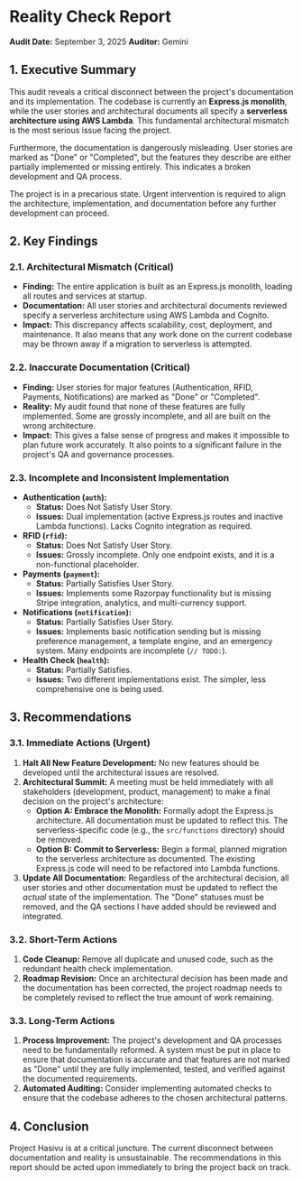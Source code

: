 # Reality Check Report

**Audit Date:** September 3, 2025
**Auditor:** Gemini

## 1. Executive Summary

This audit reveals a critical disconnect between the project's documentation and its implementation. The codebase is currently an **Express.js monolith**, while the user stories and architectural documents all specify a **serverless architecture using AWS Lambda**. This fundamental architectural mismatch is the most serious issue facing the project.

Furthermore, the documentation is dangerously misleading. User stories are marked as "Done" or "Completed", but the features they describe are either partially implemented or missing entirely. This indicates a broken development and QA process.

The project is in a precarious state. Urgent intervention is required to align the architecture, implementation, and documentation before any further development can proceed.

## 2. Key Findings

### 2.1. Architectural Mismatch (Critical)

- **Finding:** The entire application is built as an Express.js monolith, loading all routes and services at startup.
- **Documentation:** All user stories and architectural documents reviewed specify a serverless architecture using AWS Lambda and Cognito.
- **Impact:** This discrepancy affects scalability, cost, deployment, and maintenance. It also means that any work done on the current codebase may be thrown away if a migration to serverless is attempted.

### 2.2. Inaccurate Documentation (Critical)

- **Finding:** User stories for major features (Authentication, RFID, Payments, Notifications) are marked as "Done" or "Completed".
- **Reality:** My audit found that none of these features are fully implemented. Some are grossly incomplete, and all are built on the wrong architecture.
- **Impact:** This gives a false sense of progress and makes it impossible to plan future work accurately. It also points to a significant failure in the project's QA and governance processes.

### 2.3. Incomplete and Inconsistent Implementation

- **Authentication (`auth`):**
  - **Status:** Does Not Satisfy User Story.
  - **Issues:** Dual implementation (active Express.js routes and inactive Lambda functions). Lacks Cognito integration as required.
- **RFID (`rfid`):**
  - **Status:** Does Not Satisfy User Story.
  - **Issues:** Grossly incomplete. Only one endpoint exists, and it is a non-functional placeholder.
- **Payments (`payment`):**
  - **Status:** Partially Satisfies User Story.
  - **Issues:** Implements some Razorpay functionality but is missing Stripe integration, analytics, and multi-currency support.
- **Notifications (`notification`):**
  - **Status:** Partially Satisfies User Story.
  - **Issues:** Implements basic notification sending but is missing preference management, a template engine, and an emergency system. Many endpoints are incomplete (`// TODO:`).
- **Health Check (`health`):**
  - **Status:** Partially Satisfies.
  - **Issues:** Two different implementations exist. The simpler, less comprehensive one is being used.

## 3. Recommendations

### 3.1. Immediate Actions (Urgent)

1.  **Halt All New Feature Development:** No new features should be developed until the architectural issues are resolved.
2.  **Architectural Summit:** A meeting must be held immediately with all stakeholders (development, product, management) to make a final decision on the project's architecture:
    - **Option A: Embrace the Monolith:** Formally adopt the Express.js architecture. All documentation must be updated to reflect this. The serverless-specific code (e.g., the `src/functions` directory) should be removed.
    - **Option B: Commit to Serverless:** Begin a formal, planned migration to the serverless architecture as documented. The existing Express.js code will need to be refactored into Lambda functions.
3.  **Update All Documentation:** Regardless of the architectural decision, all user stories and other documentation must be updated to reflect the _actual_ state of the implementation. The "Done" statuses must be removed, and the QA sections I have added should be reviewed and integrated.

### 3.2. Short-Term Actions

1.  **Code Cleanup:** Remove all duplicate and unused code, such as the redundant health check implementation.
2.  **Roadmap Revision:** Once an architectural decision has been made and the documentation has been corrected, the project roadmap needs to be completely revised to reflect the true amount of work remaining.

### 3.3. Long-Term Actions

1.  **Process Improvement:** The project's development and QA processes need to be fundamentally reformed. A system must be put in place to ensure that documentation is accurate and that features are not marked as "Done" until they are fully implemented, tested, and verified against the documented requirements.
2.  **Automated Auditing:** Consider implementing automated checks to ensure that the codebase adheres to the chosen architectural patterns.

## 4. Conclusion

Project Hasivu is at a critical juncture. The current disconnect between documentation and reality is unsustainable. The recommendations in this report should be acted upon immediately to bring the project back on track.
